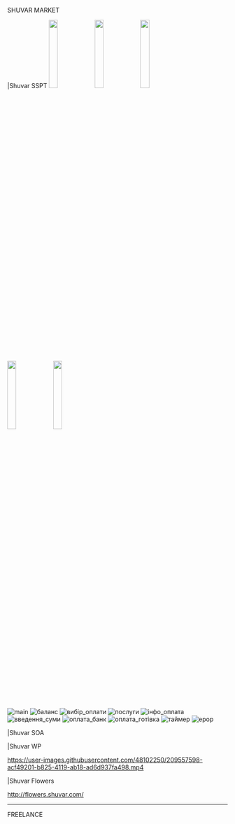 SHUVAR MARKET

|Shuvar SSPT
<img src="https://user-images.githubusercontent.com/48102250/209557021-cfdce3c4-e927-4f71-bc25-b609e6439a92.png" height="20%" width="20%" >
<img src="https://user-images.githubusercontent.com/48102250/209557040-0612da29-a8b3-4311-9462-6ad2867c7895.PNG" height="20%" width="20%" >
<img src="https://user-images.githubusercontent.com/48102250/209557069-55fddb1b-42fc-440d-9f96-698dce87bdf1.PNG" height="20%" width="20%" >
<img src="https://user-images.githubusercontent.com/48102250/209557048-ffb2efaf-8b31-44c0-b9e6-de4acec25c66.PNG" height="20%" width="20%" >
<img src="https://user-images.githubusercontent.com/48102250/209557107-413a7888-5cd9-4f31-9dcb-f940830e2307.PNG" height="20%" width="20%" >

![main](https://user-images.githubusercontent.com/48102250/209557021-cfdce3c4-e927-4f71-bc25-b609e6439a92.png)
![баланс](https://user-images.githubusercontent.com/48102250/209557040-0612da29-a8b3-4311-9462-6ad2867c7895.PNG)
![вибір_оплати](https://user-images.githubusercontent.com/48102250/209557069-55fddb1b-42fc-440d-9f96-698dce87bdf1.PNG)
![послуги](https://user-images.githubusercontent.com/48102250/209557048-ffb2efaf-8b31-44c0-b9e6-de4acec25c66.PNG)
![інфо_оплата](https://user-images.githubusercontent.com/48102250/209557107-413a7888-5cd9-4f31-9dcb-f940830e2307.PNG)
![введення_суми](https://user-images.githubusercontent.com/48102250/209557130-5466891e-7125-4eb1-a403-45d364ba8bb9.PNG)
![оплата_банк](https://user-images.githubusercontent.com/48102250/209557135-b98a8750-1a23-4a2f-a0f8-524808f0af1e.PNG)
![оплата_готівка](https://user-images.githubusercontent.com/48102250/209557147-04f1cdcb-7883-4e0b-90b0-f904c04dc461.PNG)
![таймер](https://user-images.githubusercontent.com/48102250/209557140-fe536027-2a87-48d6-9247-26a3e0905f1a.PNG)
![ерор](https://user-images.githubusercontent.com/48102250/209557059-4712e161-1e2f-4fd7-a176-a03d073c32cf.PNG)

|Shuvar SOA

|Shuvar WP

https://user-images.githubusercontent.com/48102250/209557598-acf49201-b825-4119-ab18-ad6d937fa498.mp4

|Shuvar Flowers

http://flowers.shuvar.com/

-------------------------------------------------------------------------------------------------------------------------------------------------------------------------
FREELANCE 
